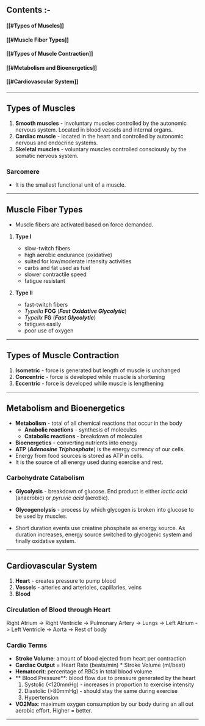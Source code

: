 
## Contents :-

#### [[#Types of Muscles]]
#### [[#Muscle Fiber Types]]
#### [[#Types of Muscle Contraction]]
#### [[#Metabolism and Bioenergetics]]
#### [[#Cardiovascular System]]

---

## Types of Muscles

1. **Smooth muscles** - involuntary muscles controlled by the autonomic nervous system. Located in blood vessels and internal organs.
2. **Cardiac muscle** - located in the heart and controlled by autonomic nervous and endocrine systems.
3. **Skeletal muscles** - voluntary muscles controlled consciously by the somatic nervous system.

### Sarcomere

- It is the smallest functional unit of a muscle.

---

## Muscle Fiber Types 

- Muscle fibers are activated based on force demanded.

1. **Type I**
	- slow-twitch fibers
	- high aerobic endurance (oxidative)
	- suited for low/moderate intensity activities 
	- carbs and fat used as fuel
	- slower contractile speed 
	- fatigue resistant
	
2. **Type II**
	- fast-twitch fibers 
	- *TypeIIa* **FOG** (***Fast Oxidative Glycolytic***)
	- *TypeIIx* **FG** (***Fast Glycolytic***)
	- fatigues easily
	- poor use of oxygen

---

## Types of Muscle Contraction

1. **Isometric** - force is generated but length of muscle is unchanged
2. **Concentric** - force is developed while muscle is shortening
3. **Eccentric** - force is developed while muscle is lengthening

---

## Metabolism and Bioenergetics

- **Metabolism** - total of all chemical reactions that occur in the body
	- **Anabolic reactions** - synthesis of molecules
	- **Catabolic reactions** - breakdown of molecules	
- **Bioenergetics** - converting nutrients into energy
- **ATP** (***Adenosine Triphosphate***) is the energy currency of our cells.
- Energy from food sources is stored as ATP in cells.
- It is the source of all energy used during exercise and rest.

### Carbohydrate Catabolism

- **Glycolysis** - breakdown of glucose. End product is either *lactic acid* (anaerobic) or *pyruvic acid* (aerobic).
- **Glycogenolysis** - process by which glycogen is broken into glucose to be used by muscles.

- Short duration events use creatine phosphate as energy source. As duration increases, energy source switched to glycogenic system and finally oxidative system.

---

## Cardiovascular System

1. **Heart** - creates pressure to pump blood
2. **Vessels** - arteries and arterioles, capillaries, veins
3. **Blood**

### Circulation of Blood through Heart

Right Atrium -> Right Ventricle -> Pulmonary Artery -> Lungs -> Left Atrium -> Left Ventricle -> Aorta -> Rest of body

### Cardio Terms

- **Stroke Volume**: amount of blood ejected from heart per contraction
- **Cardiac Output** = Heart Rate (beats/min) * Stroke Volume (ml/beat)
- **Hematocrit**: percentage of RBCs in total blood volume
- ** Blood Pressure**: blood flow due to pressure generated by the heart
	1. Systolic (<120mmHg) - increases in proportion to exercise intensity
	2. Diastolic (>80mmHg) - should stay the same during exercise
	3. Hypertension
- **VO2Max**: maximum oxygen consumption by our body during an all out aerobic effort. Higher = better.

---
